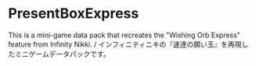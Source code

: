 # PresentBoxExpress
 This is a mini-game data pack that recreates the "Wishing Orb Express" feature from Infinity Nikki. / インフィニティニキの『速達の願い玉』を再現したミニゲームデータパックです。
